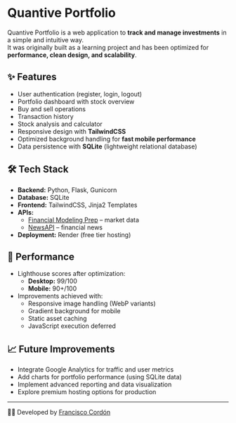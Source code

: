 # Quantive Portfolio

Quantive Portfolio is a web application to **track and manage investments** in a simple and intuitive way.  
It was originally built as a learning project and has been optimized for **performance, clean design, and scalability**.

## ✨ Features
- User authentication (register, login, logout)
- Portfolio dashboard with stock overview
- Buy and sell operations
- Transaction history
- Stock analysis and calculator
- Responsive design with **TailwindCSS**
- Optimized background handling for **fast mobile performance**
- Data persistence with **SQLite** (lightweight relational database)

## 🛠️ Tech Stack
- **Backend:** Python, Flask, Gunicorn
- **Database:** SQLite
- **Frontend:** TailwindCSS, Jinja2 Templates
- **APIs:** 
  - [Financial Modeling Prep](https://financialmodelingprep.com/developer/docs/) – market data
  - [NewsAPI](https://newsapi.org/) – financial news
- **Deployment:** Render (free tier hosting)

## 🚀 Performance
- Lighthouse scores after optimization:
  - **Desktop:** 99/100
  - **Mobile:** 90+/100
- Improvements achieved with:
  - Responsive image handling (WebP variants)
  - Gradient background for mobile
  - Static asset caching
  - JavaScript execution deferred

## 📈 Future Improvements
- Integrate Google Analytics for traffic and user metrics
- Add charts for portfolio performance (using SQLite data)
- Implement advanced reporting and data visualization
- Explore premium hosting options for production

---

👨‍💻 Developed by [Francisco Cordón](https://github.com/tu-usuario)
